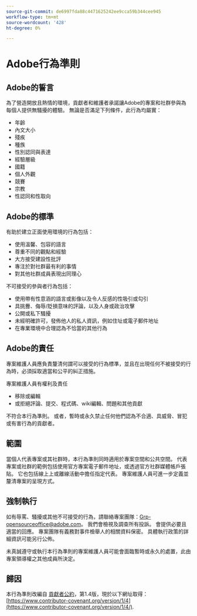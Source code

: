 ```yaml
---
source-git-commit: de6997fda88c4471625242ee9cca59b344cee945
workflow-type: tm+mt
source-wordcount: '428'
ht-degree: 0%

---
```

# Adobe行為準則

## Adobe的誓言

為了營造開放且熱情的環境，貢獻者和維護者承諾讓Adobe的專案和社群參與為每個人提供無騷擾的體驗。 無論是否滿足下列條件，此行為均屬實：

* 年齡
* 內文大小
* 殘疾
* 種族
* 性別認同與表達
* 經驗層級
* 國籍
* 個人外觀
* 競賽
* 宗教
* 性認同和性取向

## Adobe的標準

有助於建立正面使用環境的行為包括：

* 使用溫馨、包容的語言
* 尊重不同的觀點和經驗
* 大方接受建設性批評
* 專注於對社群最有利的事情
* 對其他社群成員表現出同理心

不可接受的參與者行為包括：

* 使用帶有性意涵的語言或影像以及令人反感的性吸引或勾引
* 具挑釁、侮辱/貶損意味的評論，以及人身或政治攻擊
* 公開或私下騷擾
* 未經明確許可，發佈他人的私人資訊，例如住址或電子郵件地址
* 在專業環境中合理認為不恰當的其他行為

## Adobe的責任

專案維護人員應負責釐清何謂可以接受的行為標準，並且在出現任何不被接受的行為時，必須採取適當和公平的糾正措施。

專案維護人員有權利及責任

* 移除或編輯
* 或拒絕評論、提交、程式碼、wiki編輯、問題和其他貢獻

不符合本行為準則。 或者，暫時或永久禁止任何他們認為不合適、具威脅、冒犯或有害行為的貢獻者。

## 範圍

當個人代表專案或其社群時，本行為準則同時適用於專案空間和公共空間。
代表專案或社群的範例包括使用官方專案電子郵件地址，或透過官方社群媒體帳戶張貼。 它也包括線上上或離線活動中擔任指定代表。 專案維護人員可進一步定義並釐清專案的呈現方式。

## 強制執行

如有辱罵、騷擾或其他不可接受的行為，請聯絡專案團隊：Grp-opensourceoffice@adobe.com。 我們會檢視及調查所有投訴。 會提供必要且適當的回應。 專案團隊有義務對事件檢舉人的相關資料保密。 具體執行政策的詳細資訊可能另行公佈。

未真誠遵守或執行本行為準則的專案維護人員可能會面臨暫時或永久的處置，此由專案領導權之其他成員所決定。

## 歸因

本行為準則改編自 [貢獻者公約](https://www.contributor-covenant.org/)，第1.4版，現於以下網址取得： [https://www.contributor-covenant.org/version/1/4](https://www.contributor-covenant.org/version/1/4/).
